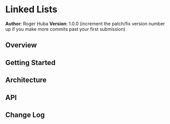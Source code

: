 # Linked Lists

**Author**: Roger Huba
**Version**: 1.0.0 (increment the patch/fix version number up if you make more commits past your first submission)

## Overview
<!-- Program was mostly starter code.  Added in a function to check to see if an integer was in the link list chain. -->

## Getting Started
<!-- No additional steps for execution.  For testing but have a virtual environment. -->

## Architecture
<!-- Programed in Python, tested with Pytest.-->

## API
<!-- No API used. -->

## Change Log
<!--
11-29-2018 1500 - Added functionality to add and delete some things.
-->
